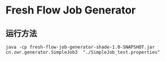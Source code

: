 # Fresh Flow Job Generator

## 运行方法
```
java -cp fresh-flow-job-generator-shade-1.0-SNAPSHOT.jar cn.zwr.generator.SimpleJob3  "./SimpleJob_test.properties"
```

